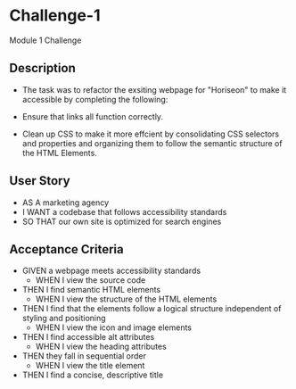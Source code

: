 # Challenge-1
Module 1 Challenge 


## Description

* The task was to refactor the exsiting webpage for "Horiseon" to make it accessible by completing the following: 

* Ensure that links all function correctly. 

* Clean up CSS to make it more effcient by consolidating CSS selectors and properties and organizing them to follow the semantic structure of the HTML Elements. 

## User Story 
* AS A marketing agency
* I WANT a codebase that follows accessibility standards
* SO THAT our own site is optimized for search engines

## Acceptance Criteria 
* GIVEN a webpage meets accessibility standards
   * WHEN I view the source code
* THEN I find semantic HTML elements
   * WHEN I view the structure of the HTML elements
* THEN I find that the elements follow a logical structure independent of styling and positioning
   * WHEN I view the icon and image elements
* THEN I find accessible alt attributes
   * WHEN I view the heading attributes
* THEN they fall in sequential order
   * WHEN I view the title element
* THEN I find a concise, descriptive title
